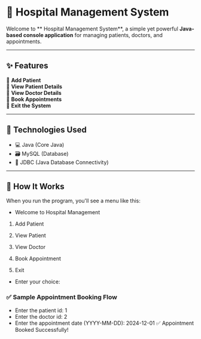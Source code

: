 
# 🏥 Hospital Management System

Welcome to ** Hospital Management System**, a simple yet powerful **Java-based console application** for managing patients, doctors, and appointments.

---

## ✨ Features

🔹 **Add Patient**  
🔹 **View Patient Details**  
🔹 **View Doctor Details**  
🔹 **Book Appointments**  
🔹 **Exit the System**

---

## 🚀 Technologies Used

- 💻 Java (Core Java)
- 🗃️ MySQL (Database)
- 🔗 JDBC (Java Database Connectivity)

---

## 📌 How It Works

When you run the program, you'll see a menu like this:
- Welcome to  Hospital Management

1. Add Patient

2. View Patient

3. View Doctor

4. Book Appointment

5. Exit
- Enter your choice:
### ✅ Sample Appointment Booking Flow
- Enter the patient id: 1
- Enter the doctor id: 2
- Enter the appointment date (YYYY-MM-DD): 2024-12-01
✅ Appointment Booked Successfully!

